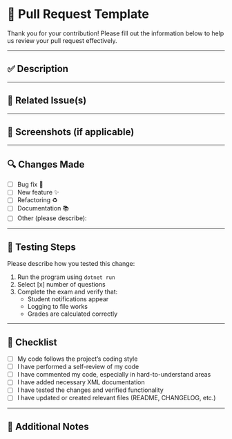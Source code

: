 # 📌 Pull Request Template

Thank you for your contribution! Please fill out the information below to help us review your pull request effectively.

---

## ✅ Description

<!--
Clearly and concisely describe what your PR does.
For example: "Fixes input validation bug in QuestionList" or "Adds timer functionality to FinalExam".
-->

---

## 🧪 Related Issue(s)

<!--
If this PR addresses one or more issues, please link them.
For example: "Closes #12" or "Relates to #5"
-->

---

## 📸 Screenshots (if applicable)

<!--Add screenshots or console output if your change affects the UI or user experience.-->

---

## 🔍 Changes Made

- [ ] Bug fix 🐛
- [ ] New feature ✨
- [ ] Refactoring ♻️
- [ ] Documentation 📚
- [ ] Other (please describe):

---

## 🚦 Testing Steps

Please describe how you tested this change:

1. Run the program using `dotnet run`
2. Select [x] number of questions
3. Complete the exam and verify that:
   - Student notifications appear
   - Logging to file works
   - Grades are calculated correctly

---

## 📎 Checklist

- [ ] My code follows the project’s coding style
- [ ] I have performed a self-review of my code
- [ ] I have commented my code, especially in hard-to-understand areas
- [ ] I have added necessary XML documentation
- [ ] I have tested the changes and verified functionality
- [ ] I have updated or created relevant files (README, CHANGELOG, etc.)

---

## 📝 Additional Notes

<!--Include any extra context or considerations for reviewers here.-->
